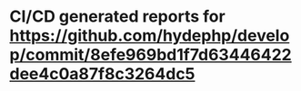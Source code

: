 # CI/CD generated reports for https://github.com/hydephp/develop/commit/8efe969bd1f7d63446422dee4c0a87f8c3264dc5
